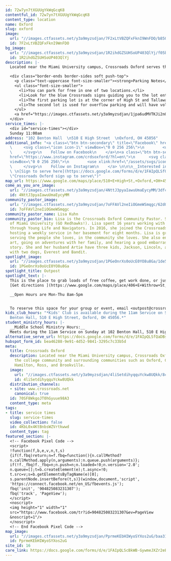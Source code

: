 ```yaml
---
id: 72w7yn7tXGUUgYkWqGcqK8
contentful_id: 72w7yn7tXGUUgYkWqGcqK8
content_type: location
name: Oxford
slug: oxford
image:
  url: "//images.ctfassets.net/y3a9myzsdjan/7F2xLtVBZQFxFknI9WnFDO/b850924db77682adf71bd072f9719548/BentonHall.jpg"
  id: 7F2xLtVBZQFxFknI9WnFDO
bg_image:
  url: "//images.ctfassets.net/y3a9myzsdjan/1R2ihdGZSUHSoUP403QlYj/f05bcb39156643cf07fba92dc5061e4a/Service_at_102_Benton_Hall.JPG"
  id: 1R2ihdGZSUHSoUP403QlYj
description: |-
  Located near the Miami University campus, Crossroads Oxford serves the college community and surrounding communities such as Oxford, College Corner, Hamilton, Ross, and Brookville.

  <div class="border-ends border-sides soft push-top">
    <p class="text-uppercase font-size-smaller"><strong>Parking Notes</strong></p>
    <ul class="font-size-smaller">
      <li>You can park for free in one of two locations.</li>
      <li>Look for the blue Crossroads signs guiding you to the lot entrance.</li>
      <li>The first parking lot is at the corner of High St and Tallawanda St</li>
      <li>The second lot is used for overflow parking and will have volunteers guiding you if needed.</li>
    </ul>
    <a href="https://images.ctfassets.net/y3a9myzsdjan/1jpa6udMVTKJi2n0z5O2Pr/a4a87a28a665eee9d89b4c8de36f644c/oxford-parking.jpg" class="font-size-smaller">view the map</a>
  </div>
service_times: |-
  <div id="service-times"></div>
  Sunday 11:00am
address: "102 Benton Hall  \n510 E High Street  \nOxford, OH 45056"
additional_info: "<a class=\"btn btn-secondary\" title=\"Facebook\" href=\"http://fb.me/crossroadsoxford\">\n
  \     <svg class=\"icon icon-1\" viewBox=\"0 0 256 256\">\n        <use xlink:href=\"/assets/svgs/icons.svg#facebook\"></use>\n
  \     </svg>\n    Follow on Facebook\n    </a>\n<a class=\"btn btn-secondary\" title=\"Instagram\"
  href=\"https://www.instagram.com/crdsoxford/?hl=en\">\n      <svg class=\"icon icon-1\"
  viewBox=\"0 0 256 256\">\n        <use xlink:href=\"/assets/svgs/icons.svg#instagram\"></use>\n
  \     </svg>\n    Follow on Instagram\n    </a> \n\n\n__Interested in volunteering?__
  \ \n[Sign to serve here](https://docs.google.com/forms/d/e/1FAIpQLSfQaDBsPljfvDVA0WjbwCj1FMG2tcXueU5T1QX_cJ73LB44yA/viewform?c=0&w=1
  \"Crossroads Oxford sign up to serve\")"
map_url: https://www.google.com/maps/place/510+E+High+St,+Oxford,+OH+45056/@39.5105186,-84.7366781,17z/data=!3m1!4b1!4m5!3m4!1s0x88403d0b1ba6a681:0xbb78745822353a1f!8m2!3d39.5105145!4d-84.7344841
come_as_you_are_image:
  url: "//images.ctfassets.net/y3a9myzsdjan/4NttJ3pyaIawuUmaEycyMM/3dfcc01867c451ac096e56e4099eef9a/crossroads-church-come-as-you-are.jpg"
  id: 4NttJ3pyaIawuUmaEycyMM
community_pastor_image:
  url: "//images.ctfassets.net/y3a9myzsdjan/7oFFAVl2neIiOGmeWSmqgc/62d040a74aae9182e7215096b10d8da6/crossroads-church-lisa-kuhn.jpg"
  id: 7oFFAVl2neIiOGmeWSmqgc
community_pastor_name: Lisa Kuhn
community_pastor_bio: Lisa is the Crossroads Oxford Community Pastor. She is a graduate
  of Miami University (GO Redhawks!). Lisa spent 16 years working with college students
  through Young Life and Navigators. In 2016, she joined the Crossroads team after
  hosting a weekly service in her basement for eight months. Lisa is grateful to be
  serving the people she loves, in the community she loves. She also enjoys creating
  art, going on adventures with her family, and hearing a good embarrassing moment
  story. She and her husband Artie have three kids, Jackson, Lincoln, and Nora along
  with two dogs, Everest and Bandit.
spotlight_image:
  url: "//images.ctfassets.net/y3a9myzsdjan/1PGeOnrXs0oUcE0YO8u8Ga/1de5c56d471093ef5c4ef4775a379b22/crossroads-church-oxford-outpost.jpg"
  id: 1PGeOnrXs0oUcE0YO8u8Ga
spotlight_title: Outpost
spotlight_text: |-
  This is the place to grab loads of free coffee, get work done, or just hangout with friends. Enjoy free coffee, free pop, wi-fi and even free printing. We are located right on Frat row at 406 E. Withrow Street.
  [Get directions ](https://www.google.com/maps/place/406+E+Withrow+St,+Oxford,+OH+45056/@39.5127104,-84.7374321,17z/data=!3m1!4b1!4m5!3m4!1s0x88403d74c91ec96b:0x43359dc6cd9f511f!8m2!3d39.5127104!4d-84.7352434)

  __Open Hours are Mon-Thu 8am-5pm


  To reserve this space for your group or event, email <outpost@crossroads.net>
kids_club_hours: "*Kids' Club is available during the 11am Service on Sunday at 102
  Benton Hall, 510 E High Street, Oxford, OH 45056.*"
student_ministry_hours: |-
  __Middle School Ministry Hours:__
  Meets during the 11am Service on Sunday at 102 Benton Hall, 510 E High Street, Oxford, OH 45056
alternative_serve_url: https://docs.google.com/forms/d/e/1FAIpQLSfQaDBsPljfvDVA0WjbwCj1FMG2tcXueU5T1QX_cJ73LB44yA/viewform
hubspot_form_id: bea46288-9e91-4d52-9841-3295c7c33b5d
meta:
  title: Crossroads Oxford
  description: Located near the Miami University campus, Crossroads Oxford serves
    the college community and surrounding communities such as Oxford, College Corner,
    Hamilton, Ross, and Brookville.
  image:
    url: "//images.ctfassets.net/y3a9myzsdjan/4liSetdihyqquYckw8UQkk/8c50a95693ce5a8b8bdda013354440d2/crossroads-church-locations-oxford4.jpg"
    id: 4liSetdihyqquYckw8UQkk
  distribution_channels:
  - site: www.crossroads.net
    canonical: true
  id: 70SF8WkgoJT0hGyuue98A3
  content_type: meta
tags:
- title: service times
  slug: service-times
  video_collection: false
  id: 4KbL0x4KtBnbsWZVrtkwwd
  content_type: tag
featured_section: |-
  <!-- Facebook Pixel Code -->
  <script>
  !function(f,b,e,v,n,t,s)
  {if(f.fbq)return;n=f.fbq=function(){n.callMethod?
  n.callMethod.apply(n,arguments):n.queue.push(arguments)};
  if(!f._fbq)f._fbq=n;n.push=n;n.loaded=!0;n.version='2.0';
  n.queue=[];t=b.createElement(e);t.async=!0;
  t.src=v;s=b.getElementsByTagName(e)[0];
  s.parentNode.insertBefore(t,s)}(window,document,'script',
  'https://connect.facebook.net/en_US/fbevents.js');
  fbq('init', '904825083231307');
  fbq('track', 'PageView');
  </script>
  <noscript>
  <img height="1" width="1"
  src="https://www.facebook.com/tr?id=904825083231307&ev=PageView
  &noscript=1"/>
  </noscript>
  <!-- End Facebook Pixel Code -->
map_image:
  url: "//images.ctfassets.net/y3a9myzsdjan/PprmeKEbHIWyoSYXos2uG/baa3108d62c6c12c31978f7d1abb3426/Screen_Shot_2019-11-15_at_2.42.25_PM.png"
  id: PprmeKEbHIWyoSYXos2uG
site_id: 16
care_link: https://docs.google.com/forms/d/e/1FAIpQLScBkWB-GywmeJXZr2eETCRXnZGdkPfabTOeIcNao5r8q7Lq0Q/viewform
---
```


